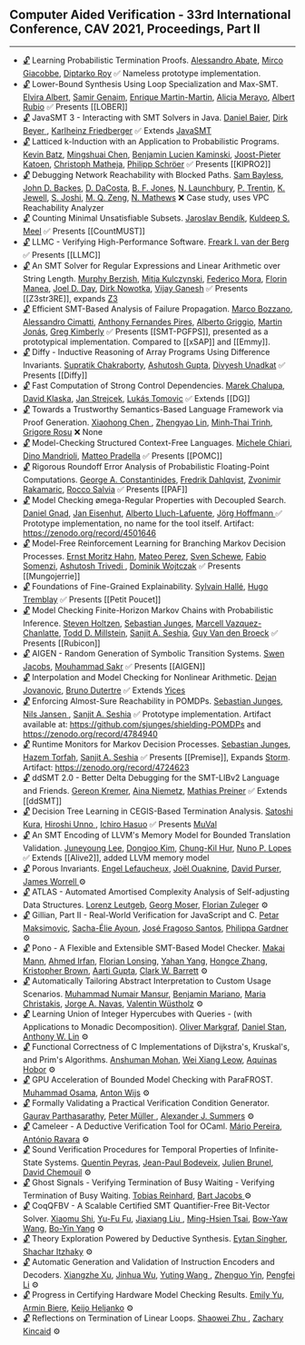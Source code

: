 ## Computer Aided Verification - 33rd International Conference, CAV 2021, Proceedings, Part II
---
-	[🔓](https://doi.org/10.1007/978-3-030-81688-9_1) Learning Probabilistic Termination Proofs.
	[Alessandro Abate](https://dblp.org/pid/19/3904.html), [Mirco Giacobbe](https://dblp.org/pid/134/7846.html), [Diptarko Roy](https://dblp.org/pid/297/4044.html)
	✅ Nameless prototype implementation.
-	[🔓](https://doi.org/10.1007/978-3-030-81688-9_40) Lower-Bound Synthesis Using Loop Specialization and Max-SMT.
	[Elvira Albert](https://dblp.org/pid/a/ElviraAlbert.html), [Samir Genaim](https://dblp.org/pid/24/2865.html), [Enrique Martin-Martin](https://dblp.org/pid/15/7982.html), [Alicia Merayo](https://dblp.org/pid/288/2702.html), [Albert Rubio](https://dblp.org/pid/29/6684.html)
	✅ Presents [[LOBER]]
-	[🔓](https://doi.org/10.1007/978-3-030-81688-9_9) JavaSMT 3 - Interacting with SMT Solvers in Java.
	[Daniel Baier](https://dblp.org/pid/58/146.html), [Dirk Beyer ](https://dblp.org/pid/b/DirkBeyer1.html), [Karlheinz Friedberger](https://dblp.org/pid/130/3897.html)
	✅ Extends [JavaSMT](JavaSMT.md)
-	[🔓](https://doi.org/10.1007/978-3-030-81688-9_25) Latticed k-Induction with an Application to Probabilistic Programs.
	[Kevin Batz](https://dblp.org/pid/215/5068.html), [Mingshuai Chen](https://dblp.org/pid/169/1207.html), [Benjamin Lucien Kaminski](https://dblp.org/pid/39/9937.html), [Joost-Pieter Katoen](https://dblp.org/pid/k/JoostPieterKatoen.html), [Christoph Matheja](https://dblp.org/pid/172/5070.html), [Philipp Schröer](https://dblp.org/pid/264/0074.html)
	✅ Presents [[KIPRO2]]
-	[🔓](https://doi.org/10.1007/978-3-030-81688-9_39) Debugging Network Reachability with Blocked Paths.
	[Sam Bayless](https://dblp.org/pid/115/4378.html), [John D. Backes](https://dblp.org/pid/97/8857.html), [D. DaCosta](https://dblp.org/pid/297/2986.html), [B. F. Jones](https://dblp.org/pid/229/2607.html), [N. Launchbury](https://dblp.org/pid/297/3351.html), [P. Trentin](https://dblp.org/pid/297/4057.html), [K. Jewell](https://dblp.org/pid/297/3343.html), [S. Joshi](https://dblp.org/pid/12/2107.html), [M. Q. Zeng](https://dblp.org/pid/297/3137.html), [N. Mathews](https://dblp.org/pid/297/3743.html)
	❌ Case study, uses VPC Reachability Analyzer
-	[🔓](https://doi.org/10.1007/978-3-030-81688-9_15) Counting Minimal Unsatisfiable Subsets.
	[Jaroslav Bendík](https://dblp.org/pid/181/7743.html), [Kuldeep S. Meel](https://dblp.org/pid/129/1623.html)
	✅ Presents [[CountMUST]]
-	[🔓](https://doi.org/10.1007/978-3-030-81688-9_32) LLMC - Verifying High-Performance Software.
	[Freark I. van der Berg](https://dblp.org/pid/252/8684.html)
	✅ Presents [[LLMC]]
-	[🔓](https://doi.org/10.1007/978-3-030-81688-9_14) An SMT Solver for Regular Expressions and Linear Arithmetic over String Length.
	[Murphy Berzish](https://dblp.org/pid/180/5429.html), [Mitja Kulczynski](https://dblp.org/pid/241/9575.html), [Federico Mora](https://dblp.org/pid/82/5093.html), [Florin Manea](https://dblp.org/pid/67/4899.html), [Joel D. Day](https://dblp.org/pid/130/7599.html), [Dirk Nowotka](https://dblp.org/pid/91/2495.html), [Vijay Ganesh](https://dblp.org/pid/g/VijayGanesh.html)
	✅ Presents [[Z3str3RE]], expands [Z3](Z3.md)
-	[🔓](https://doi.org/10.1007/978-3-030-81688-9_10) Efficient SMT-Based Analysis of Failure Propagation.
	[Marco Bozzano](https://dblp.org/pid/66/3003.html), [Alessandro Cimatti](https://dblp.org/pid/13/5961.html), [Anthony Fernandes Pires](https://dblp.org/pid/85/10271.html), [Alberto Griggio](https://dblp.org/pid/19/3686.html), [Martin Jonás](https://dblp.org/pid/178/4046.html), [Greg Kimberly](https://dblp.org/pid/96/3814.html)
	✅ Presents [[SMT-PGFPS]], presented as a prototypical implementation. Compared to [[xSAP]] and [[Emmy]].
-	[🔓](https://doi.org/10.1007/978-3-030-81688-9_42) Diffy - Inductive Reasoning of Array Programs Using Difference Invariants.
	[Supratik Chakraborty](https://dblp.org/pid/34/4525.html), [Ashutosh Gupta](https://dblp.org/pid/65/3925.html), [Divyesh Unadkat](https://dblp.org/pid/133/4630.html)
	✅ Presents [[Diffy]]
-	[🔓](https://doi.org/10.1007/978-3-030-81688-9_41) Fast Computation of Strong Control Dependencies.
	[Marek Chalupa](https://dblp.org/pid/178/3862.html), [David Klaska](https://dblp.org/pid/142/2804.html), [Jan Strejcek](https://dblp.org/pid/37/1716.html), [Lukás Tomovic](https://dblp.org/pid/263/1099.html)
	✅ Extends [[DG]]
-	[🔓](https://doi.org/10.1007/978-3-030-81688-9_23) Towards a Trustworthy Semantics-Based Language Framework via Proof Generation.
	[Xiaohong Chen ](https://dblp.org/pid/02/1438-2.html), [Zhengyao Lin](https://dblp.org/pid/290/4042.html), [Minh-Thai Trinh](https://dblp.org/pid/78/9861.html), [Grigore Rosu](https://dblp.org/pid/r/GrigoreRosu.html)
	❌ None
-	[🔓](https://doi.org/10.1007/978-3-030-81688-9_18) Model-Checking Structured Context-Free Languages.
	[Michele Chiari](https://dblp.org/pid/188/5725.html), [Dino Mandrioli](https://dblp.org/pid/m/DinoMandrioli.html), [Matteo Pradella](https://dblp.org/pid/33/713.html)
	✅ Presents [[POMC]]
-	[🔓](https://doi.org/10.1007/978-3-030-81688-9_29) Rigorous Roundoff Error Analysis of Probabilistic Floating-Point Computations.
	[George A. Constantinides](https://dblp.org/pid/38/1966.html), [Fredrik Dahlqvist](https://dblp.org/pid/08/10019.html), [Zvonimir Rakamaric](https://dblp.org/pid/31/4458.html), [Rocco Salvia](https://dblp.org/pid/226/0551.html)
	✅ Presents [[PAF]]
-	[🔓](https://doi.org/10.1007/978-3-030-81688-9_19) Model Checking ømega-Regular Properties with Decoupled Search.
	[Daniel Gnad](https://dblp.org/pid/162/9918.html), [Jan Eisenhut](https://dblp.org/pid/297/4083.html), [Alberto Lluch-Lafuente](https://dblp.org/pid/l/AlbertoLluchLafuente.html), [Jörg Hoffmann ](https://dblp.org/pid/26/836.html)
	✅ Prototype implementation, no name for the tool itself. Artifact: https://zenodo.org/record/4501646
-	[🔓](https://doi.org/10.1007/978-3-030-81688-9_30) Model-Free Reinforcement Learning for Branching Markov Decision Processes.
	[Ernst Moritz Hahn](https://dblp.org/pid/78/6159.html), [Mateo Perez](https://dblp.org/pid/228/6991.html), [Sven Schewe](https://dblp.org/pid/38/5198.html), [Fabio Somenzi](https://dblp.org/pid/62/5300.html), [Ashutosh Trivedi ](https://dblp.org/pid/06/5756.html), [Dominik Wojtczak](https://dblp.org/pid/76/3220.html)
	✅ Presents [[Mungojerrie]]
-	[🔓](https://doi.org/10.1007/978-3-030-81688-9_24) Foundations of Fine-Grained Explainability.
	[Sylvain Hallé](https://dblp.org/pid/81/715.html), [Hugo Tremblay](https://dblp.org/pid/141/0078.html)
	✅ Presents [[Petit Poucet]]
-	[🔓](https://doi.org/10.1007/978-3-030-81688-9_27) Model Checking Finite-Horizon Markov Chains with Probabilistic Inference.
	[Steven Holtzen](https://dblp.org/pid/190/8502.html), [Sebastian Junges](https://dblp.org/pid/115/4386.html), [Marcell Vazquez-Chanlatte](https://dblp.org/pid/192/1518.html), [Todd D. Millstein](https://dblp.org/pid/93/4679.html), [Sanjit A. Seshia](https://dblp.org/pid/s/SanjitASeshia.html), [Guy Van den Broeck](https://dblp.org/pid/96/7521.html)
	✅ Presents [[Rubicon]]
-	[🔓](https://doi.org/10.1007/978-3-030-81688-9_20) AIGEN - Random Generation of Symbolic Transition Systems.
	[Swen Jacobs](https://dblp.org/pid/73/6880.html), [Mouhammad Sakr](https://dblp.org/pid/203/8091.html)
	✅ Presents [[AIGEN]]
-	[🔓](https://doi.org/10.1007/978-3-030-81688-9_13) Interpolation and Model Checking for Nonlinear Arithmetic.
	[Dejan Jovanovic](https://dblp.org/pid/56/2451.html), [Bruno Dutertre](https://dblp.org/pid/d/BDutertre.html)
	✅ Extends [Yices](Yices)
-	[🔓](https://doi.org/10.1007/978-3-030-81688-9_28) Enforcing Almost-Sure Reachability in POMDPs.
	[Sebastian Junges](https://dblp.org/pid/115/4386.html), [Nils Jansen ](https://dblp.org/pid/32/8421-1.html), [Sanjit A. Seshia](https://dblp.org/pid/s/SanjitASeshia.html)
	✅ Prototype implementation. Artifact available at: https://github.com/sjunges/shielding-POMDPs and https://zenodo.org/record/4784940
-	[🔓](https://doi.org/10.1007/978-3-030-81688-9_26) Runtime Monitors for Markov Decision Processes.
	[Sebastian Junges](https://dblp.org/pid/115/4386.html), [Hazem Torfah](https://dblp.org/pid/140/9733.html), [Sanjit A. Seshia](https://dblp.org/pid/s/SanjitASeshia.html)
	✅ Presents [[Premise]], Expands [Storm](Storm.md). Artifact: https://zenodo.org/record/4724623
-	[🔓](https://doi.org/10.1007/978-3-030-81688-9_11) ddSMT 2.0 - Better Delta Debugging for the SMT-LIBv2 Language and Friends.
	[Gereon Kremer](https://dblp.org/pid/168/1169.html), [Aina Niemetz](https://dblp.org/pid/115/4373.html), [Mathias Preiner](https://dblp.org/pid/115/4371.html)
	✅ Extends [[ddSMT]]
-	[🔓](https://doi.org/10.1007/978-3-030-81688-9_4) Decision Tree Learning in CEGIS-Based Termination Analysis.
	[Satoshi Kura](https://dblp.org/pid/230/4314.html), [Hiroshi Unno ](https://dblp.org/pid/24/6058.html), [Ichiro Hasuo](https://dblp.org/pid/26/4542.html)
	✅ Presents [MuVal](MuVal.md)
-	[🔓](https://doi.org/10.1007/978-3-030-81688-9_35) An SMT Encoding of LLVM's Memory Model for Bounded Translation Validation.
	[Juneyoung Lee](https://dblp.org/pid/181/5852.html), [Dongjoo Kim](https://dblp.org/pid/153/5927.html), [Chung-Kil Hur](https://dblp.org/pid/75/3287.html), [Nuno P. Lopes](https://dblp.org/pid/77/2149.html)
	✅ Extends [[Alive2]], added LLVM memory model
-	[🔓](https://doi.org/10.1007/978-3-030-81688-9_8) Porous Invariants.
	[Engel Lefaucheux](https://dblp.org/pid/155/5136.html), [Joël Ouaknine](https://dblp.org/pid/55/4663.html), [David Purser](https://dblp.org/pid/222/8351.html), [James Worrell ](https://dblp.org/pid/90/2367.html)
	⚙️
-	[🔓](https://doi.org/10.1007/978-3-030-81688-9_5) ATLAS - Automated Amortised Complexity Analysis of Self-adjusting Data Structures.
	[Lorenz Leutgeb](https://dblp.org/pid/227/5429.html), [Georg Moser](https://dblp.org/pid/32/2607.html), [Florian Zuleger](https://dblp.org/pid/69/2671.html)
	⚙️
-	[🔓](https://doi.org/10.1007/978-3-030-81688-9_38) Gillian, Part II - Real-World Verification for JavaScript and C.
	[Petar Maksimovic](https://dblp.org/pid/39/5949.html), [Sacha-Élie Ayoun](https://dblp.org/pid/256/5074.html), [José Fragoso Santos](https://dblp.org/pid/121/5552.html), [Philippa Gardner](https://dblp.org/pid/g/PhilippaGardner.html)
	⚙️
-	[🔓](https://doi.org/10.1007/978-3-030-81688-9_22) Pono - A Flexible and Extensible SMT-Based Model Checker.
	[Makai Mann](https://dblp.org/pid/233/0746.html), [Ahmed Irfan](https://dblp.org/pid/149/3835.html), [Florian Lonsing](https://dblp.org/pid/85/828.html), [Yahan Yang](https://dblp.org/pid/131/7592.html), [Hongce Zhang](https://dblp.org/pid/187/8283.html), [Kristopher Brown](https://dblp.org/pid/238/0402.html), [Aarti Gupta](https://dblp.org/pid/18/2229.html), [Clark W. Barrett](https://dblp.org/pid/b/ClarkWBarrett.html)
	⚙️
-	[🔓](https://doi.org/10.1007/978-3-030-81688-9_36) Automatically Tailoring Abstract Interpretation to Custom Usage Scenarios.
	[Muhammad Numair Mansur](https://dblp.org/pid/238/3227.html), [Benjamin Mariano](https://dblp.org/pid/251/2041.html), [Maria Christakis](https://dblp.org/pid/05/7730.html), [Jorge A. Navas](https://dblp.org/pid/77/4230a.html), [Valentin Wüstholz](https://dblp.org/pid/28/9798.html)
	⚙️
-	[🔓](https://doi.org/10.1007/978-3-030-81688-9_12) Learning Union of Integer Hypercubes with Queries - (with Applications to Monadic Decomposition).
	[Oliver Markgraf](https://dblp.org/pid/234/7983.html), [Daniel Stan](https://dblp.org/pid/155/5080.html), [Anthony W. Lin](https://dblp.org/pid/38/2655.html)
	⚙️
-	[🔓](https://doi.org/10.1007/978-3-030-81688-9_37) Functional Correctness of C Implementations of Dijkstra's, Kruskal's, and Prim's Algorithms.
	[Anshuman Mohan](https://dblp.org/pid/251/2040.html), [Wei Xiang Leow](https://dblp.org/pid/297/4105.html), [Aquinas Hobor](https://dblp.org/pid/26/3410.html)
	⚙️
-	[🔓](https://doi.org/10.1007/978-3-030-81688-9_21) GPU Acceleration of Bounded Model Checking with ParaFROST.
	[Muhammad Osama](https://dblp.org/pid/161/8106.html), [Anton Wijs](https://dblp.org/pid/77/6678.html)
	⚙️
-	[🔓](https://doi.org/10.1007/978-3-030-81688-9_33) Formally Validating a Practical Verification Condition Generator.
	[Gaurav Parthasarathy](https://dblp.org/pid/255/7215.html), [Peter Müller ](https://dblp.org/pid/m/PMuller1.html), [Alexander J. Summers](https://dblp.org/pid/76/5160.html)
	⚙️
-	[🔓](https://doi.org/10.1007/978-3-030-81688-9_31) Cameleer - A Deductive Verification Tool for OCaml.
	[Mário Pereira](https://dblp.org/pid/148/4309.html), [António Ravara](https://dblp.org/pid/13/6347.html)
	⚙️
-	[🔓](https://doi.org/10.1007/978-3-030-81688-9_16) Sound Verification Procedures for Temporal Properties of Infinite-State Systems.
	[Quentin Peyras](https://dblp.org/pid/197/3171.html), [Jean-Paul Bodeveix](https://dblp.org/pid/97/1837.html), [Julien Brunel](https://dblp.org/pid/75/6016.html), [David Chemouil](https://dblp.org/pid/65/4674.html)
	⚙️
-	[🔓](https://doi.org/10.1007/978-3-030-81688-9_2) Ghost Signals - Verifying Termination of Busy Waiting - Verifying Termination of Busy Waiting.
	[Tobias Reinhard](https://dblp.org/pid/72/1598.html), [Bart Jacobs ](https://dblp.org/pid/j/BartJacobs2.html)
	⚙️
-	[🔓](https://doi.org/10.1007/978-3-030-81688-9_7) CoqQFBV - A Scalable Certified SMT Quantifier-Free Bit-Vector Solver.
	[Xiaomu Shi](https://dblp.org/pid/14/10262.html), [Yu-Fu Fu](https://dblp.org/pid/252/4027.html), [Jiaxiang Liu ](https://dblp.org/pid/121/1088-1.html), [Ming-Hsien Tsai](https://dblp.org/pid/30/3940.html), [Bow-Yaw Wang](https://dblp.org/pid/36/6517.html), [Bo-Yin Yang](https://dblp.org/pid/37/4997.html)
	⚙️
-	[🔓](https://doi.org/10.1007/978-3-030-81688-9_6) Theory Exploration Powered by Deductive Synthesis.
	[Eytan Singher](https://dblp.org/pid/274/2088.html), [Shachar Itzhaky](https://dblp.org/pid/62/8636.html)
	⚙️
-	[🔓](https://doi.org/10.1007/978-3-030-81688-9_34) Automatic Generation and Validation of Instruction Encoders and Decoders.
	[Xiangzhe Xu](https://dblp.org/pid/276/3462.html), [Jinhua Wu](https://dblp.org/pid/52/4709.html), [Yuting Wang ](https://dblp.org/pid/09/8269-1.html), [Zhenguo Yin](https://dblp.org/pid/297/3873.html), [Pengfei Li](https://dblp.org/pid/10/1749.html)
	⚙️
-	[🔓](https://doi.org/10.1007/978-3-030-81688-9_17) Progress in Certifying Hardware Model Checking Results.
	[Emily Yu](https://dblp.org/pid/15/7179.html), [Armin Biere](https://dblp.org/pid/b/ArminBiere.html), [Keijo Heljanko](https://dblp.org/pid/h/KeijoHeljanko.html)
	⚙️
-	[🔓](https://doi.org/10.1007/978-3-030-81688-9_3) Reflections on Termination of Linear Loops.
	[Shaowei Zhu ](https://dblp.org/pid/159/8704-1.html), [Zachary Kincaid](https://dblp.org/pid/61/6578.html)
	⚙️
